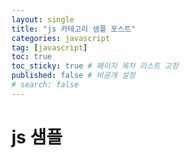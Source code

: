 ```yaml
---
layout: single
title: "js 카테고리 샘플 포스트"
categories: javascript
tag: [javascript]
toc: true
toc_sticky: true # 페이지 목차 리스트 고정
published: false # 비공개 설정
# search: false
---
```


# js 샘플
